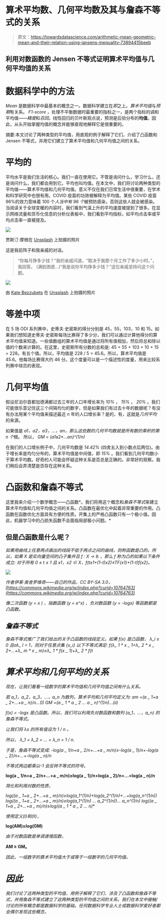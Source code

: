 # 算术平均数、几何平均数及其与詹森不等式的关系

> 原文：<https://towardsdatascience.com/arithmetic-mean-geometric-mean-and-their-relation-using-jansens-inequality-73894415beeb>

## 利用对数函数的 Jensen 不等式证明算术平均值与几何平均值的关系

# 数据科学中的方法

*Mean* 是数据科学中最基本的概念之一。数据科学建立在*即*之上。*算术平均值*与*预期*有关系。 *F1-score* ，处理不平衡数据时最重要的指标之一，是两个指标的调和平均值——*精度*和*召回*。线性回归的贝叶斯观点说，预测是后验分布的**均值**。因此，从头开始掌握均值的概念并能够直观地解释它是很重要的。

摘要:本文讨论了两种类型的平均值，用直观的例子解释了它们，介绍了凸函数和 Jensen 不等式，并用它们建立了算术平均值和几何平均值之间的关系。

# 平均的

平均水平是我们生活的核心。我们一直在使用它。不管是询问什么，学习什么，还是询问什么，我们都会用到它。平均也叫均值。在本文中，我们将讨论两种类型的平均值——算术平均值和几何平均值。意义不仅在我们日常生活中很重要，在学术和科学研究中也很有用。COVID 疫苗的功效被解释为平均值。某些 COVID 疫苗 96%的效力意味着 100 个*人当中有 96 个*被预防感染，否则这些人就会被感染。当阅读关于全球变暖的内容时，我们看到气温上升的平均速度被提到了很多。在显示网络流量和货币化信息的分析仪表板中，我们看到平均指标，如平均点击率或平均点击率一直被提及。

![](img/ca7b0055861632ce1d6f4bf6ef6c7c1c.png)

贾斯汀·摩根在 [Unsplash](https://unsplash.com?utm_source=medium&utm_medium=referral) 上拍摄的照片

这是我前阵子和我亲戚的对话。

> “你每月挣多少钱？”我的亲戚问道。“取决于我那个月工作了多少小时。”，我回答。
> (满脸困惑...)“我是说你平均挣多少钱？”这位亲戚坚持问这个问题。

![](img/ec9416cfb36a27e3c8667bedb2e3c9be.png)

由 [Kate Bezzubets](https://unsplash.com/@k8_bzz?utm_source=medium&utm_medium=referral) 在 [Unsplash](https://unsplash.com?utm_source=medium&utm_medium=referral) 上拍摄的照片

# 等差中项

在 5 场 ODI 系列赛中，史蒂夫·史密斯的得分分别是 45，55，103，10 和 15。如果我们想知道史蒂夫·史密斯每场比赛得了多少分，我们可以通过计算他得分的算术平均值来知道。一些值数组的算术平均值是通过将所有值相加，然后将总和除以值的个数来计算的。在这里，史密斯所有分数的总和是:
45 + 55 + 103 + 10 + 15 = 228。有五个值。所以，平均值是 228 / 5 = 45.6。所以，算术平均值是 45.6。他每场比赛得大约 46 分。这个度量可以是一个描述性的度量，用来比较系列赛中球员的表现。

# 几何平均值

假设尼泊尔首都加德满都过去三年的人口年增长率为 *10%* ， *15%* ， *20%* 。我们可能很乐意记住这三个间隔均匀的数字，但是如果我们有过去十年的数据呢？有没有办法用某个平均值来描述最近 *n* 年的人口增长率？是的，有，这就是*几何平均*的来源。

如果值是 *a1，a2，a3，…，an，*那么这些数的几何平均数就是所有数的乘积的第*n 个*根。
所以， *GM = (a1*a2*…*an)^(1/n)*

在我们的人口增长例子中，几何平均数是 *14.42%* (四舍五入到小数点后两位)。由于增长率是均匀分布的，算术平均值是中间值，即 *15%* 。我们看到几何平均数小于算术平均数。好奇的人可能会怀疑这种关系是否总是正确的。非常好的观察。我们稍后会弄清楚是否存在这种关系。

# 凸函数和詹森不等式

这里我来介绍一个数学概念——凸函数*。我们将用这个概念和*詹森不等式*来建立算术平均值和几何平均值之间的关系。凸函数在最优化中起着非常重要的作用。凸函数在函数优化方面具有方便的性质。开集上的严格凸函数只有一个极小值。因此，机器学习中的凸损失函数不会面临局部极小问题。*

## **但是凸函数是什么呢？**

*如果用曲线上任意两点画出的线段不低于两点之间的曲线，则称函数是凸的。所以，如果 *X* 是实向量空间的凸子集并且 *f : X → ℝ* ，那么 *f* 称为凸的如果以下条件成立:
*对于所有 0 ≤ t ≤ 1 且 x1，x2 ∈ X，f(tx1+(1-t)x2)≤TF(x1)+(1-t)f(x2)。**

*![](img/5e4987084c03a5cf42d76b8b398a3c09.png)*

*作者伊莱·奥舍罗维奇——自己的作品，CC BY-SA 3.0，[https://commons.wikimedia.org/w/index.php?curid=10764763](https://commons.wikimedia.org/w/index.php?curid=10764763)*

*像二次函数 *(y = x )* 、指数函数 *(y = e^x)* 、负对数函数 *(y = -logx)* 等函数都是凸函数。*

## *詹森不等式*

**詹森不等式*推广了我们给出的关于凸函数的线段定义。如果 *f(x)* 是凸函数， *λ_i ≥ 0* 且*σλ_ I = 1*，则对于任意点集 *{x_i}* 以下不等式满足:
*f(λ_ 1 * x _ 1+λ_ 2 * x _ 2+…+λ_ m * x _ m)≤λ_ 1 * f(x _ 1)+λ_ 2 * f(t**

# *算术平均和几何平均的关系*

*现在，让我们看看一组数字的算术平均值和几何平均值之间有什么关系。*

*若 *a_1，a_2，a_3，…，a_n* 为数列，算术平均和几何平均定义为:
*am =(a _ 1+a _ 2+…+a _ n)/n…*(I) *GM =(a _ 1 * a _ 2 *…* a _ n)^(1/n)…*(ii)*

**f(x) = -logx* 是凸函数。所以，我们可以利用负对数函数和数列 *(a_1，…，a_n)* 的詹森不等式。*

*让我们将 *λs* 的所有值设为 *1 / n* 。*

*所以， *λ_1 = λ_2 = … = λ_n = 1 / n.**

*于是，詹森不等式变成:
-*log(a _ 1/n+a _ 2/n+…+a _ m/n)≤-log(a _ 1)/n+-log(a _ 2)/n+…+-log(a _ n)/n**

*不等式两边都乘以-1 会反转不等式的符号。*

**log(a _ 1/n+a _ 2/n+…+a _ m/n)≥log(a _ 1)/n+log(a _ 2)/n+…+log(a _ n)/n**

*简化和利用对数的性质，*

**log((a _ 1+a _ 2+…+a _ m)/n)≥log(a_1^(1/n)+log(a_2^(1/n)+…+log(a_n^(1/n))* *log((a _ 1+a _ 2+…+a _ m)/n)≥log(a_1^(1/n)* *…* a_2^(1/n))*…* a_n^(1/n)* *log((a _ 1+a _ 2+…+a _ m)/n)≥log((a _ 1 * a _ 2 *…* n)**

*使用定义(I)和(II)，*

**log(AM)≥log(GM)**

*由于对数函数是单调递增函数，*

****AM ≥ GM。****

*因此，一组数字的算术平均值大于或等于一组数字的几何平均值。*

# *因此*

*我们讨论了这两种类型的平均值，用例子解释了它们，涉及了凸函数和詹森不等式，并用詹森不等式建立了这两种类型的平均值之间的关系。我们在本文中接触/讨论的所有概念都是数据科学的基础。任何数据科学专业人士或数据科学爱好者都会偶尔发现这些概念。*